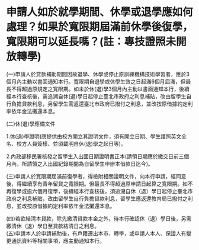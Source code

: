 # 申請人如於就學期間、休學或退學應如何處理？如果於寬限期屆滿前休學後復學，寬限期可以延長嗎？(註：專技證照未開放轉學)

(一)申請人於貸款補助期間因故退學、休學或停止原訓練機構技術學習者，應於3個月內主動以書面通知本行。寬限期自退學或休學生效之日起滿6個月屆滿，但最長不得超過原規定之寬限期。如未於休(退)學3個月內主動以書面通知本行，後續經本行查核後，需追溯自休(退)學日起停止臺北市政府之利息補貼，改由留學生自行負擔貸款利息，另留學生需返還臺北市政府已撥付之利息，並改按原借據約定利率依年金法攤還本息。

(二)休(退)學應備文件

1.休(退)學證明(應提供由校方開立其證明文件，須有開立日期、學生護照英文全名、校方人員簽樣、並須載明自休(退)學之起日等)。

2.內政部移民署核發之留學生入出國日期證明書正本(請領日期應於繳交日前三個月內，所請領之入出國紀錄期間為自留學生申辦本借款日迄今)。

(三)申請人於寬限期屆滿前復學者，得檢附相關證明文件，向本行申請，經同意後，得繼續享有青年留貸之寬限期。但最長不得超過原申請日起算之寬限期。如不再復學或逾六個月復學，後續經本行查核後，須追溯自休（退）學日起停止臺北市政府之利息補貼，改由留學生自行負擔貸款利息，留學生應返還教育局已撥付之利息，並改按原借據約定利率依年金法攤還本息。

(四)若欲結清本貸款，除先繳清貸款本金之外，待本行確認休（退）學日後，另需繳清休（退）學日至貸款結清日之利息。  
(五)申請本人於申請補助後，有戶籍遷出本市、轉學，或申請人本人、保證人有變更通訊資料等相關事項，應主動通知本行。

